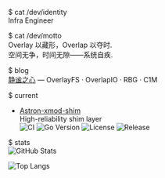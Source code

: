 $ cat /dev/identity  
Infra Engineer

$ cat /dev/motto  
Overlay 以藏形，Overlap 以夺时.  
空间无争，时间无隙——系统自疾.

$ blog  
[静谧之心](https://haoxuanli.blog.csdn.net) — OverlayFS · OverlapIO · RBG · C1M

$ current  
- [Astron-xmod-shim](https://github.com/iflytek/Astron-xmod-shim)  
  High-reliability shim layer  
  ![CI](https://github.com/iflytek/Astron-xmod-shim/workflows/CI/badge.svg)
  ![Go Version](https://img.shields.io/github/go-mod/go-version/iflytek/Astron-xmod-shim?logo=go&color=00ADD8)
  ![License](https://img.shields.io/github/license/iflytek/Astron-xmod-shim?color=blue)
  ![Release](https://img.shields.io/github/v/release/iflytek/Astron-xmod-shim?sort=semver)

$ stats  
![GitHub Stats](https://github-readme-stats.vercel.app/api?username=bestksl&show_icons=true&theme=vue&hide_border=true&bg_color=ffffff&border_color=eeeeee)

![Top Langs](https://github-readme-stats.vercel.app/api/top-langs/?username=bestksl&layout=compact&theme=vue&hide_border=true&bg_color=ffffff)
